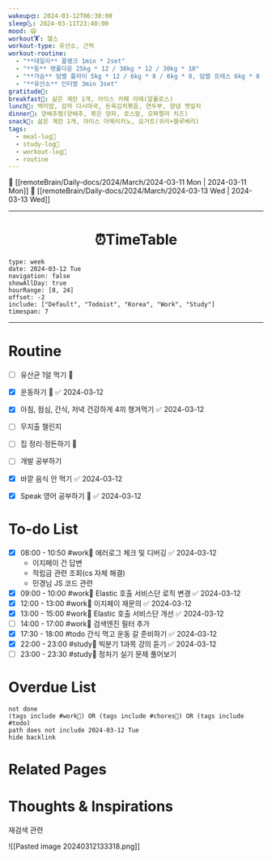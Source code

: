 ```yaml
---
wakeup🌞: 2024-03-12T06:30:00
sleep🌜: 2024-03-11T23:40:00
mood: 😄
workout🏋️: 헬스
workout-type: 유산소, 근력
workout-routine:
  - "**데일리** 플랭크 1min * 2set"
  - "**등** 랫풀다운 25kg * 12 / 30kg * 12 / 30kg * 10"
  - "**가슴** 덤벨 플라이 5kg * 12 / 6kg * 8 / 6kg * 8, 덤벨 프레스 6kg * 8 * 3set "
  - "**유산소** 인터벌 3min 3set"
gratitude🙏: 
breakfast🍳: 삶은 계란 1개, 아이스 카페 라떼(알룰로스)
lunch🍚: 백미밥, 감자 다시마국, 돈육김치볶음, 연두부, 양념 깻잎지
dinner🥗: 양배추찜(양배추, 볶은 양파, 로스팜, 모짜렐라 치즈)
snack🍬: 삶은 계란 1개, 아이스 아메리카노, 요거트(귀리+블루베리)
tags:
  - meal-log📝
  - study-log📓
  - workout-log💪
  - routine
---
```


🔺 [[remoteBrain/Daily-docs/2024/March/2024-03-11 Mon | 2024-03-11 Mon]]
🔻 [[remoteBrain/Daily-docs/2024/March/2024-03-13 Wed | 2024-03-13 Wed]]
___
<h1> <center>⏰TimeTable </center> </h1>

```gEvent
type: week
date: 2024-03-12 Tue
navigation: false
showAllDay: true
hourRange: [8, 24]
offset: -2
include: ["Default", "Todoist", "Korea", "Work", "Study"]
timespan: 7
```

--- 


# Routine 

- [ ] 유산균 1알 먹기 🔼 
- [x] 운동하기 🔼 ✅ 2024-03-12
- [x] 아침, 점심, 간식, 저녁 건강하게 4끼 챙겨먹기 ✅ 2024-03-12
- [ ] 무지출 챌린지 
- [ ] 집 정리·정돈하기 🔼
- [ ] 개발 공부하기
- [x] 바깥 음식 안 먹기 ✅ 2024-03-12
- [x] Speak 영어 공부하기 🔼 ✅ 2024-03-12


# To-do List

- [x] 08:00 - 10:50 #work💼 에러로그 체크 및 디버깅 ✅ 2024-03-12
	- 이지페이 건 답변
	- 적립금 관련 조회(cs 자체 해결) 
	- 민경님 JS 코드 관련 
- [x] 09:00 - 10:00 #work💼 Elastic 호출 서비스단 로직 변경 ✅ 2024-03-12
- [x] 12:00 - 13:00 #work💼 이지페이 재문의 ✅ 2024-03-12
- [x] 13:00 - 15:00 #work💼 Elastic 호출 서비스단 개선 ✅ 2024-03-12
- [ ] 14:00 - 17:00 #work💼 검색엔진 필터 추가
- [x] 17:30 - 18:00 #todo 간식 먹고 운동 갈 준비하기 ✅ 2024-03-12
- [x] 22:00 - 23:00 #study📓 빅분기 1과목 강의 듣기 ✅ 2024-03-12
- [ ] 23:00 - 23:30 #study📓 정처기 실기 문제 풀어보기

# Overdue List
```tasks
not done
(tags include #work💼) OR (tags include #chores🧺) OR (tags include #todo)
path does not include 2024-03-12 Tue
hide backlink
```

# Related Pages



# Thoughts & Inspirations

재검색 관련 


![[Pasted image 20240312133318.png]]